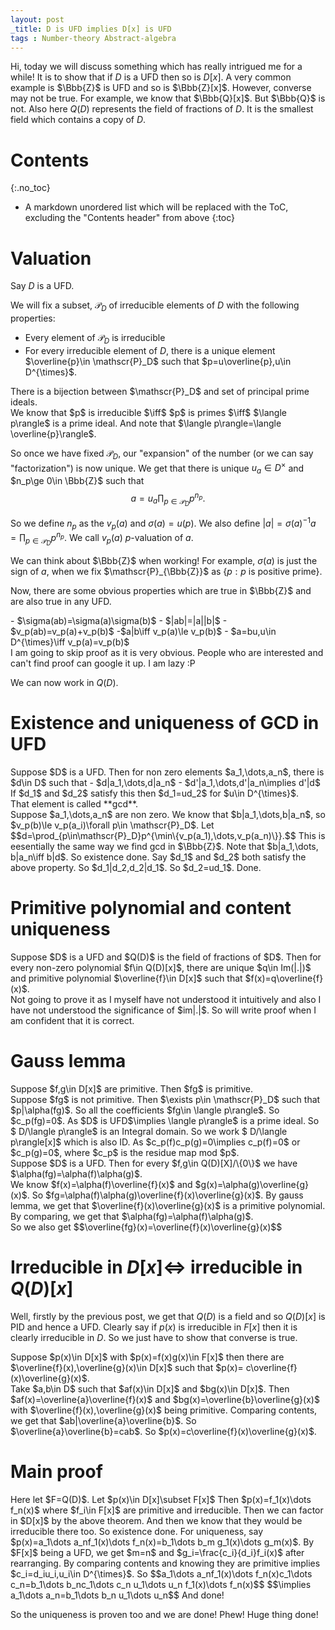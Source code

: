 ```yaml
---
layout: post
_title: D is UFD implies D[x] is UFD
tags : Number-theory Abstract-algebra 
---
```


Hi, today we will discuss something which has really intrigued me for a while! It is to show that if $D$ is a UFD then so is $D[x]$. A very common example is $\Bbb{Z}$ is UFD and so is $\Bbb{Z}[x]$. However, converse may not be true. For example, we know that $\Bbb{Q}[x]$. But $\Bbb{Q}$ is not. 
Also here $Q(D)$ represents the field of fractions of $D$. It is the smallest field which contains a copy of $D$.

# Contents
{:.no_toc}

* A markdown unordered list which will be replaced with the ToC, excluding the "Contents header" from above
{:toc}

# Valuation

Say $D$ is a UFD.

We will fix a subset, $\mathscr{P}_D$  of irreducible elements of $D$ with the following properties:
- Every element of $\mathscr{P}_D$ is irreducible
- For every irreducible element of $D$, there is a unique element $\overline{p}\in \mathscr{P}_D$ such that $p=u\overline{p},u\in D^{\times}$.

<div class="claim">
There is a bijection between $\mathscr{P}_D$ and set of principal prime ideals.
</div>
<div class="proof">
We know that $p$ is irreducible $\iff$ $p$ is primes $\iff$ $\langle p\rangle$ is a prime ideal. And note that $\langle p\rangle=\langle \overline{p}\rangle$.
</div>

So once we have fixed $\mathscr{P}_ {D}$, our "expansion" of the number (or we can say "factorization") is now unique. We get that there is unique $u_a\in D^{\times}$ and $n_p\ge 0\in \Bbb{Z}$ such that $$a=u_a\prod_{p\in\mathscr{P}_D}p^{n_p}.$$

So we define $n_p$ as the $v_p(a)$ and $\sigma(a)=u(p)$. We also define $|a|=\sigma(a)^{-1}a=\prod_{p\in\mathscr{P}_D}p^{n_p}$. We call $v_p(a)$ $p$-valuation of $a$.

We can think about $\Bbb{Z}$ when working! For example, $\sigma(a)$ is just the sign of $a$, when we fix $\mathscr{P}_{\Bbb{Z}}$ as $\{p: p\text{ is positive prime}\}$.

Now, there are some obvious properties which are true in $\Bbb{Z}$ and are also true in any UFD.

<div class="theorem">
- $\sigma(ab)=\sigma(a)\sigma(b)$
- $|ab|=|a||b|$
- $v_p(ab)=v_p(a)+v_p(b)$ 
-$a|b\iff v_p(a)\le v_p(b)$
- $a=bu,u\in D^{\times}\iff v_p(a)=v_p(b)$
</div>
I am going to skip proof as it is very obvious. People who are interested and can't find proof can google it up. I am lazy :P

We can now work in $Q(D)$. 

# Existence and uniqueness of GCD in UFD

<div class="theorem">
Suppose $D$ is a UFD. Then for non zero elements $a_1,\dots,a_n$, there is $d\in D$ such that 
- $d|a_1,\dots,d|a_n$
- $d'|a_1,\dots,d'|a_n\implies d'|d$
If $d_1$ and $d_2$ satisfy this then $d_1=ud_2$ for $u\in D^{\times}$. 
</div>
That element is called **gcd**.

<div class="proof">
Suppose $a_1,\dots,a_n$ are non zero. We know that $b|a_1,\dots,b|a_n$, so $v_p(b)\le v_p(a_i)\forall p\in \mathscr{P}_D$. Let $$d=\prod_{p\in\mathscr{P}_D}p^{\min\{v_p(a_1),\dots,v_p(a_n)\}}.$$ This is eesentially the same way we find gcd in $\Bbb{Z}$. 
Note that $b|a_1,\dots, b|a_n\iff b|d$. So existence done.
Say $d_1$ and $d_2$ both satisfy the above property. So $d_1|d_2,d_2|d_1$. So $d_2=ud_1$. Done.
</div>

# Primitive polynomial and content uniqueness

<div class="theorem">
Suppose $D$ is a UFD and $Q(D)$ is the field of fractions of $D$. Then for every non-zero polynomial $f\in Q(D)[x]$, there are unique $q\in Im(|.|)$ and primitive polynomial $\overline{f}\in D[x]$ such that $f(x)=q\overline{f}(x)$.
</div>
Not going to prove it as I myself have not understood it intuitively and also I have not understood the significance of $im|.|$. So will write proof when I am confident that it is correct.

# Gauss lemma

<div class="theorem">
Suppose $f,g\in D[x]$ are primitive. Then $fg$ is primitive.
</div>
<div class="proof">
Suppose $fg$ is not primitive. Then $\exists p\in \mathscr{P}_D$ such that $p|\alpha(fg)$. So all the coefficients $fg\in \langle p\rangle$. So $c_p(fg)=0$. As $D$ is UFD$\implies \langle p\rangle$ is a prime ideal. So $ D/\langle p\rangle$ is an Integral domain. So we work $ D/\langle p\rangle[x]$ which is also ID. As $c_p(f)c_p(g)=0\implies c_p(f)=0$ or $c_p(g)=0$, where $c_p$ is the residue map mod $p$.
</div>

<div class="theorem">
Suppose $D$ is a UFD. Then for every $f,g\in Q(D)[X]/\{0\}$ we have $\alpha(fg)=\alpha(f)\alpha(g)$. 
</div>
<div class="proof">
We know $f(x)=\alpha(f)\overline{f}(x)$ and $g(x)=\alpha(g)\overline{g}(x)$. So $fg=\alpha(f)\alpha(g)\overline{f}(x)\overline{g}(x)$. By gauss lemma, we get that $\overline{f}(x)\overline{g}(x)$ is a primitive polynomial. By comparing, we get that $\alpha(fg)=\alpha(f)\alpha(g)$.
</div>
<div class="remark">
So we also get 
  $$\overline{fg}(x)=\overline{f}(x)\overline{g}(x)$$
</div>



# Irreducible in $D[x]\iff$ irreducible in $Q(D)[x]$



Well, firstly by the previous post, we get that $Q(D)$ is a field and so $Q(D)[x]$ is PID and hence a UFD.
Clearly say if $p(x)$ is irreducible in $F[x]$ then it is clearly irreducible in $D$. So we just have to show that converse is true. 

<div class="theorem">
Suppose $p(x)\in D[x]$ with $p(x)=f(x)g(x)\in F[x]$ then there are $\overline{f}(x),\overline{g}(x)\in D[x]$ such that $p(x)= c\overline{f}(x)\overline{g}(x)$.
</div>
<div class+"proof">
Take $a,b\in D$ such that $af(x)\in D[x]$ and $bg(x)\in D[x]$. Then $af(x)=\overline{a}\overline{f}(x)$ and $bg(x)=\overline{b}\overline{g}(x)$ with $\overline{f}(x),\overline{g}(x)$ being primitive. Comparing contents, we get that $ab|\overline{a}\overline{b}$. So $\overline{a}\overline{b}=cab$. So $p(x)=c\overline{f}(x)\overline{g}(x)$.
</div>

# Main proof

<div class="proof">
Here let $F=Q(D)$.
Let $p(x)\in D[x]\subset F[x]$ Then $p(x)=f_1(x)\dots f_n(x)$ where $f_i\in F[x]$ are primitive and irreducible. Then we can factor in $D[x]$ by the above theorem. And then we know that they would be irreducible there too. So existence done.
For uniqueness, say $p(x)=a_1\dots a_nf_1(x)\dots f_n(x)=b_1\dots b_m g_1(x)\dots g_m(x)$. By $F[x]$ being a UFD, we get $m=n$ and $g_i=\frac{c_i}{d_i}f_i(x)$ after rearranging. By comparing contents and knowing they are primitive implies $c_i=d_iu_i,u_i\in D^{\times}$.
So $$a_1\dots a_nf_1(x)\dots f_n(x)c_1\dots c_n=b_1\dots b_nc_1\dots c_n u_1\dots u_n f_1(x)\dots f_n(x)$$
$$\implies a_1\dots a_n=b_1\dots b_n u_1\dots u_n$$
And done! 
</div>

So the uniqueness is proven too and we are done!
Phew! Huge thing done!
